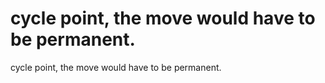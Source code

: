 # cycle point, the move would have to be permanent.

cycle point, the move would have to be permanent.